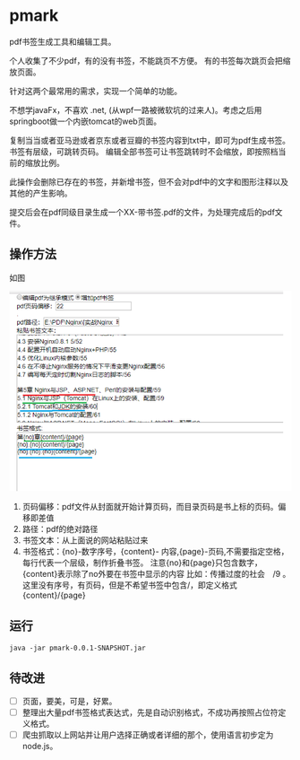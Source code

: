 # pmark
pdf书签生成工具和编辑工具。

个人收集了不少pdf，有的没有书签，不能跳页不方便。
有的书签每次跳页会把缩放页面。

针对这两个最常用的需求，实现一个简单的功能。

不想学javaFx，不喜欢 .net, (从wpf一路被微软坑的过来人)。考虑之后用springboot做一个内嵌tomcat的web页面。

复制当当或者亚马逊或者京东或者豆瓣的书签内容到txt中，即可为pdf生成书签。书签有层级，可跳转页码。
编辑全部书签可让书签跳转时不会缩放，即按照档当前的缩放比例。

此操作会删除已存在的书签，并新增书签，但不会对pdf中的文字和图形注释以及其他的产生影响。

提交后会在pdf同级目录生成一个XX-带书签.pdf的文件，为处理完成后的pdf文件。

## 操作方法

如图

![pmark](img/pmark.jpg)

1. 页码偏移：pdf文件从封面就开始计算页码，而目录页码是书上标的页码。偏移即差值
2. 路径：pdf的绝对路径
3. 书签文本：从上面说的网站粘贴过来
4. 书签格式：{no}-数字序号，{content}- 内容,{page}-页码,不需要指定空格，每行代表一个层级，制作折叠书签。
注意{no}和{page}只包含数字，{content}表示除了no外要在书签中显示的内容
比如：传播过度的社会　/9 。这里没有序号，有页码，但是不希望书签中包含/，即定义格式{content}/{page}

## 运行

    java -jar pmark-0.0.1-SNAPSHOT.jar

## 待改进
- [ ] 页面，要美，可是，好累。
- [ ] 整理出大量pdf书签格式表达式，先是自动识别格式，不成功再按照占位符定义格式。
- [ ] 爬虫抓取以上网站并让用户选择正确或者详细的那个，使用语言初步定为node.js。